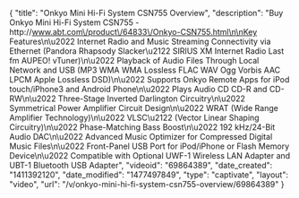 {
    "title": "Onkyo Mini Hi-Fi System CSN755 Overview",
    "description": "Buy Onkyo Mini Hi-Fi System CSN755 - http:\/\/www.abt.com\/product\/64833\/Onkyo-CSN755.html\n\nKey Features\n\u2022 Internet Radio and Music Streaming Connectivity via Ethernet (Pandora Rhapsody Slacker\u2122 SIRIUS XM Internet Radio Last fm AUPEO! vTuner)\n\u2022 Playback of Audio Files Through Local Network and USB (MP3 WMA WMA Lossless FLAC WAV Ogg Vorbis AAC LPCM Apple Lossless DSD)\n\u2022 Supports Onkyo Remote Apps for iPod touch\/iPhone3 and Android Phone\n\u2022 Plays Audio CD CD-R and CD-RW\n\u2022 Three-Stage Inverted Darlington Circuitry\n\u2022 Symmetrical Power Amplifier Circuit Design\n\u2022 WRAT (Wide Range Amplifier Technology)\n\u2022 VLSC\u2122 (Vector Linear Shaping Circuitry)\n\u2022 Phase-Matching Bass Boost\n\u2022 192 kHz\/24-Bit Audio DAC\n\u2022 Advanced Music Optimizer for Compressed Digital Music Files\n\u2022 Front-Panel USB Port for iPod\/iPhone or Flash Memory Device\n\u2022 Compatible with Optional UWF-1 Wireless LAN Adapter and UBT-1 Bluetooth USB Adapter",
    "videoid": "69864389",
    "date_created": "1411392120",
    "date_modified": "1477497849",
    "type": "captivate",
    "layout": "video",
    "url": "\/v\/onkyo-mini-hi-fi-system-csn755-overview\/69864389"
}